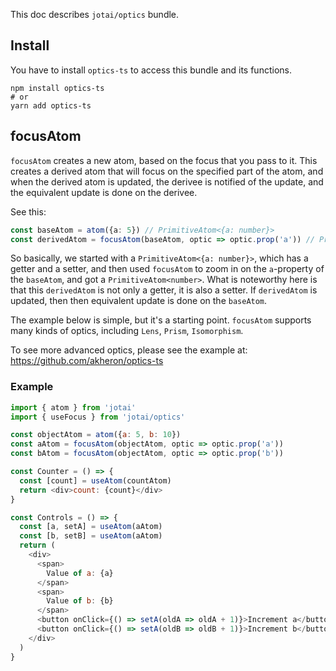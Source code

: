 This doc describes `jotai/optics` bundle. 

## Install

You have to install `optics-ts` to access this bundle and its functions.

```
npm install optics-ts
# or 
yarn add optics-ts
```

## focusAtom

`focusAtom` creates a new atom, based on the focus that you pass to it. This creates a derived atom that will focus on the specified part of the atom, 
and when the derived atom is updated, the derivee is notified of the update, and the equivalent update is done on the derivee.

See this: 

```typescript
const baseAtom = atom({a: 5}) // PrimitiveAtom<{a: number}>
const derivedAtom = focusAtom(baseAtom, optic => optic.prop('a')) // PrimitiveAtom<number>
```

So basically, we started with a `PrimitiveAtom<{a: number}>`, which has a getter and a setter, and then used `focusAtom` to zoom in on the `a`-property of 
the `baseAtom`, and got a `PrimitiveAtom<number>`. What is noteworthy here is that this `derivedAtom` is not only a getter, it is also a setter. If `derivedAtom` is updated, then
then equivalent update is done on the `baseAtom`. 

The example below is simple, but it's a starting point. `focusAtom` supports many kinds of optics, including `Lens`, `Prism`, `Isomorphism`.

To see more advanced optics, please see the example at: https://github.com/akheron/optics-ts


### Example

```js
import { atom } from 'jotai'
import { useFocus } from 'jotai/optics'

const objectAtom = atom({a: 5, b: 10})
const aAtom = focusAtom(objectAtom, optic => optic.prop('a'))
const bAtom = focusAtom(objectAtom, optic => optic.prop('b'))

const Counter = () => {
  const [count] = useAtom(countAtom)
  return <div>count: {count}</div>
}

const Controls = () => {
  const [a, setA] = useAtom(aAtom)
  const [b, setB] = useAtom(aAtom)
  return (
    <div>
      <span>
        Value of a: {a}
      </span>
      <span>
        Value of b: {b}
      </span>
      <button onClick={() => setA(oldA => oldA + 1)}>Increment a</button>
      <button onClick={() => setA(oldB => oldB + 1)}>Increment b</button>
    </div> 
  )
}
```